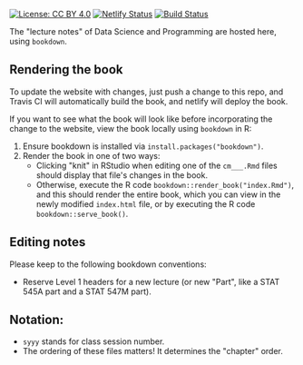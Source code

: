 [![License: CC BY 4.0](https://img.shields.io/badge/License-CC%20BY%204.0-lightgrey.svg)](https://creativecommons.org/licenses/by/4.0/) [![Netlify Status](https://api.netlify.com/api/v1/badges/a518e2ea-10fd-41d8-9a21-5e517b244209/deploy-status)](https://app.netlify.com/sites/wiernik-datasci-guide/deploys) [![Build Status](https://travis-ci.org/USF-Psych-DataSci/Classroom.svg?branch=master)](https://travis-ci.org/USF-Psych-DataSci/Classroom)

The "lecture notes" of Data Science and Programming are hosted here, using `bookdown`. 

## Rendering the book

To update the website with changes, just push a change to this repo, and Travis CI will automatically build the book, and netlify will deploy the book.

If you want to see what the book will look like before incorporating the change to the website, view the book locally using `bookdown` in R: 

1. Ensure bookdown is installed via `install.packages("bookdown")`.
2. Render the book in one of two ways:
    - Clicking "knit" in RStudio when editing one of the `cm___.Rmd` files should display that file's changes in the book.
    - Otherwise, execute the R code `bookdown::render_book("index.Rmd")`, and this should render the entire book, which you can view in the newly modified `index.html` file, or by executing the R code `bookdown::serve_book()`.

## Editing notes

Please keep to the following bookdown conventions:

- Reserve Level 1 headers for a new lecture (or new "Part", like a STAT 545A part and a STAT 547M part).

## Notation: 

- `syyy` stands for class session number.
- The ordering of these files matters! It determines the "chapter" order.

